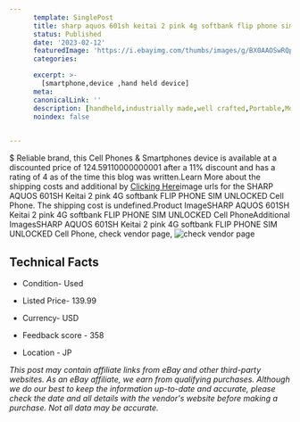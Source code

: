 ```yaml
---
      template: SinglePost
      title: sharp aquos 601sh keitai 2 pink 4g softbank flip phone sim unlocked cell phone
      status: Published
      date: '2023-02-12'
      featuredImage: 'https://i.ebayimg.com/thumbs/images/g/BX0AAOSwRQpirLNl/s-l225.jpg'
      categories: 

      excerpt: >-
        [smartphone,device ,hand held device]
      meta:
      canonicalLink: ''
      description: [handheld,industrially made,well crafted,Portable,Mobile,Compact,Convenient,Lightweight,Maneuverable,Man-portable,Miniature,Carriable,Hand-held,Light,Holdable,Transportable,Mobile device,Pocket-sized,On-the-go,Wireless,Cordless,Compact size,Convenient size, smartphone,device ,hand held device]
      noindex: false

        
---
```

$
    Reliable brand, this Cell Phones & Smartphones device is available at a discounted price of 124.59110000000001 after a 11% discount and has a rating of 4 as of the time this blog was written.Learn More about the shipping costs and additional by [Clicking Here](https://www.ebay.com/itm/314039691633?hash=item491e396971%3Ag%3ABX0AAOSwRQpirLNl&mkevt=1&mkcid=1&mkrid=711-53200-19255-0&campid=%253CePNCampaignId%253E&customid=%253CreferenceId%253E&toolid=10049)image urls for the SHARP AQUOS 601SH Keitai 2 pink 4G softbank FLIP PHONE SIM UNLOCKED Cell Phone. The shipping cost is undefined.Product ImageSHARP AQUOS 601SH Keitai 2 pink 4G softbank FLIP PHONE SIM UNLOCKED Cell PhoneAdditional ImagesSHARP AQUOS 601SH Keitai 2 pink 4G softbank FLIP PHONE SIM UNLOCKED Cell Phone, check vendor page, ![check vendor page](https://origin-galleryplus.ebayimg.com/ws/web/314039691633_2_0_1/225x225.jpg,https://origin-galleryplus.ebayimg.com/ws/web/314039691633_3_0_1/225x225.jpg,https://origin-galleryplus.ebayimg.com/ws/web/314039691633_4_0_1/225x225.jpg,https://origin-galleryplus.ebayimg.com/ws/web/314039691633_5_0_1/225x225.jpg,https://origin-galleryplus.ebayimg.com/ws/web/314039691633_6_0_1/225x225.jpg,https://origin-galleryplus.ebayimg.com/ws/web/314039691633_7_0_1/225x225.jpg,https://origin-galleryplus.ebayimg.com/ws/web/314039691633_8_0_1/225x225.jpg,https://origin-galleryplus.ebayimg.com/ws/web/314039691633_9_0_1/225x225.jpg)
    
    

 ## Technical Facts 



     
      

 - Condition- Used 


      

 - Listed Price- 139.99 


      

 - Currency- USD 


      

 - Feedback score - 358 


      

 - Location - JP 


      
      

 *_This post may contain affiliate links from eBay and other third-party websites. As an eBay affiliate, we earn from qualifying purchases. Although we do our best to keep the information up-to-date and accurate, please check the date and all details with the vendor's website before making a purchase. Not all data may be accurate._*



    
    
    
    
    